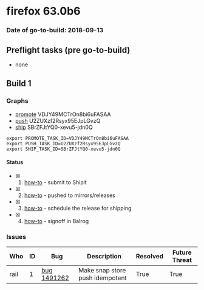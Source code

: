 # firefox 63.0b6

### Date of go-to-build: 2018-09-13

## Preflight tasks (pre go-to-build)
- none

## Build 1  

### Graphs
* [promote](https://tools.taskcluster.net/push-inspector/#/VDJY49MCTrOn8bi6uFASAA) VDJY49MCTrOn8bi6uFASAA
* [push](https://tools.taskcluster.net/push-inspector/#/U2ZUXzf2Rsyx95EJpLGvzQ) U2ZUXzf2Rsyx95EJpLGvzQ
* [ship](https://tools.taskcluster.net/push-inspector/#/SBrZFJtYQ0-xevu5-jdn0Q) SBrZFJtYQ0-xevu5-jdn0Q
```
export PROMOTE_TASK_ID=VDJY49MCTrOn8bi6uFASAA
export PUSH_TASK_ID=U2ZUXzf2Rsyx95EJpLGvzQ
export SHIP_TASK_ID=SBrZFJtYQ0-xevu5-jdn0Q
```


#### Status
- [x] 1.  [how-to](https://wiki.mozilla.org/Release:Release_Automation_on_Mercurial:Starting_a_Release#Submit_to_Ship_It)  - submit to Shipit
- [x] 2.  [how-to](https://github.com/mozilla-releng/releasewarrior-2.0/blob/master/docs/release-promotion/desktop/howto.md#push-artifacts-to-releases-directory)  - pushed to mirrors/releases
- [x] 3.  [how-to](https://github.com/mozilla-releng/releasewarrior-2.0/blob/master/docs/release-promotion/desktop/howto.md#ship-the-release)  - schedule the release for shipping
- [x] 4.  [how-to](https://github.com/mozilla-releng/releasewarrior-2.0/blob/master/docs/release-promotion/desktop/howto.md#obtain-sign-offs-for-changes)  - signoff in Balrog

### Issues
| Who                 | ID               | Bug                                                                 | Description                | Resolved                | Future Threat                |
| ------------------- | ---------------- | ------------------------------------------------------------------- | -------------------------- | ----------------------- | ---------------------------- |
| rail  | 1 | [bug 1491262](https://bugzil.la/1491262)        |  Make snap store push idempotent | True | True |

